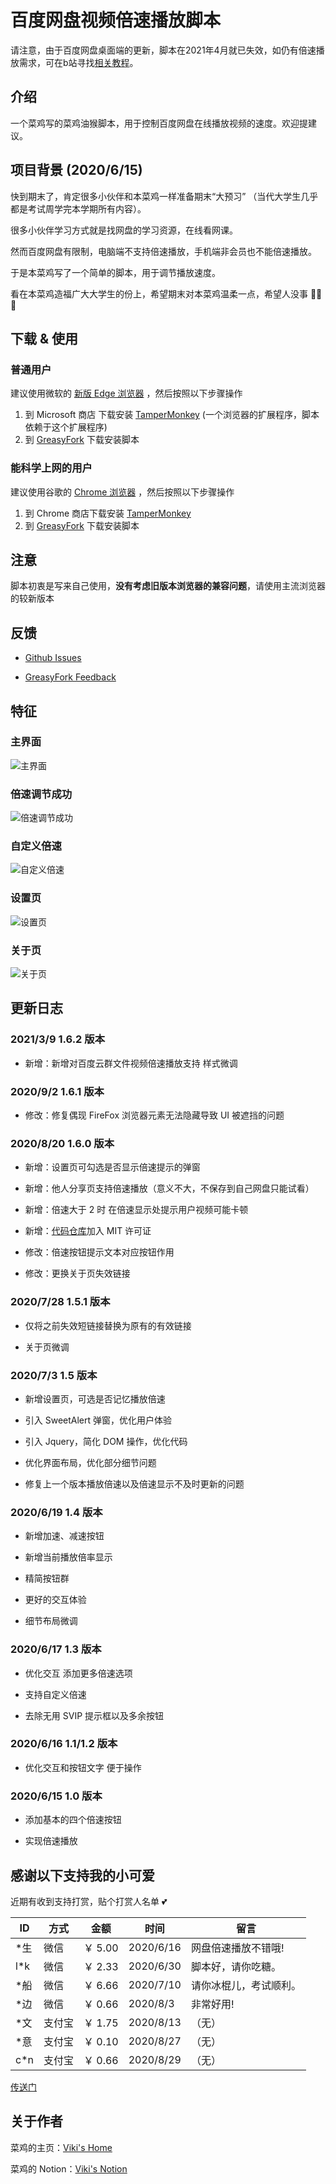 # 百度网盘视频倍速播放脚本

请注意，由于百度网盘桌面端的更新，脚本在2021年4月就已失效，如仍有倍速播放需求，可在b站寻找[相关教程](https://search.bilibili.com/all?keyword=%E7%99%BE%E5%BA%A6%E7%BD%91%E7%9B%98%E5%80%8D%E9%80%9F%E6%92%AD%E6%94%BE)。

## 介绍

一个菜鸡写的菜鸡油猴脚本，用于控制百度网盘在线播放视频的速度。欢迎提建议。

## 项目背景 (2020/6/15)

快到期末了，肯定很多小伙伴和本菜鸡一样准备期末“大预习” （当代大学生几乎都是考试周学完本学期所有内容）。

很多小伙伴学习方式就是找网盘的学习资源，在线看网课。

然而百度网盘有限制，电脑端不支持倍速播放，手机端非会员也不能倍速播放。

于是本菜鸡写了一个简单的脚本，用于调节播放速度。

看在本菜鸡造福广大大学生的份上，希望期末对本菜鸡温柔一点，希望人没事 🙏🙏🙏

## 下载 & 使用

### 普通用户

建议使用微软的 [新版 Edge 浏览器][edge] ，然后按照以下步骤操作

1.  到 Microsoft 商店 下载安装 [TamperMonkey][micro-tm] (一个浏览器的扩展程序，脚本依赖于这个扩展程序)
2.  到 [GreasyFork][script] 下载安装脚本

### 能科学上网的用户

建议使用谷歌的 [Chrome 浏览器][chrome] ，然后按照以下步骤操作

1.  到 Chrome 商店下载安装 [TamperMonkey][chrome-tm]
2.  到 [GreasyFork][script] 下载安装脚本

## 注意

脚本初衷是写来自己使用，**没有考虑旧版本浏览器的兼容问题**，请使用主流浏览器的较新版本

## 反馈

- [Github Issues][issue]

- [GreasyFork Feedback][feedback]

## 特征

### 主界面

![主界面][img1]

### 倍速调节成功

![倍速调节成功][img2]

### 自定义倍速

![自定义倍速][img3]

### 设置页

![设置页][img4]

### 关于页

![关于页][img5]

## 更新日志

### 2021/3/9 1.6.2 版本

- 新增：新增对百度云群文件视频倍速播放支持 样式微调

### 2020/9/2 1.6.1 版本

- 修改：修复偶现 FireFox 浏览器元素无法隐藏导致 UI 被遮挡的问题

### 2020/8/20 1.6.0 版本

- 新增：设置页可勾选是否显示倍速提示的弹窗

- 新增：他人分享页支持倍速播放（意义不大，不保存到自己网盘只能试看）

- 新增：倍速大于 2 时 在倍速显示处提示用户视频可能卡顿

- 新增：[代码仓库][repo]加入 MIT 许可证

- 修改：倍速按钮提示文本对应按钮作用

- 修改：更换关于页失效链接

### 2020/7/28 1.5.1 版本

- 仅将之前失效短链接替换为原有的有效链接

- 关于页微调

### 2020/7/3 1.5 版本

- 新增设置页，可选是否记忆播放倍速

- 引入 SweetAlert 弹窗，优化用户体验

- 引入 Jquery，简化 DOM 操作，优化代码

- 优化界面布局，优化部分细节问题

- 修复上一个版本播放倍速以及倍速显示不及时更新的问题

### 2020/6/19 1.4 版本

- 新增加速、减速按钮

- 新增当前播放倍率显示

- 精简按钮群

- 更好的交互体验

- 细节布局微调

### 2020/6/17 1.3 版本

- 优化交互 添加更多倍速选项

- 支持自定义倍速

- 去除无用 SVIP 提示框以及多余按钮

### 2020/6/16 1.1/1.2 版本

- 优化交互和按钮文字 便于操作

### 2020/6/15 1.0 版本

- 添加基本的四个倍速按钮

- 实现倍速播放

## 感谢以下支持我的小可爱

近期有收到支持打赏，贴个打赏人名单 💕

| ID   | 方式   | 金额    | 时间      | 留言                   |
| ---- | ------ | ------- | --------- | ---------------------- |
| \*生 | 微信   | ￥ 5.00 | 2020/6/16 | 网盘倍速播放不错哦!    |
| l\*k | 微信   | ￥ 2.33 | 2020/6/30 | 脚本好，请你吃糖。     |
| \*船 | 微信   | ￥ 6.66 | 2020/7/10 | 请你冰棍儿，考试顺利。 |
| \*边 | 微信   | ￥ 0.66 | 2020/8/3  | 非常好用!              |
| \*文 | 支付宝 | ￥ 1.75 | 2020/8/13 | （无）                 |
| \*意 | 支付宝 | ￥ 0.10 | 2020/8/27 | （无）                 |
| c\*n | 支付宝 | ￥ 0.66 | 2020/8/29 | （无）                 |

[传送门][donate]

## 关于作者

菜鸡的主页：[Viki's Home][home]

菜鸡的 Notion：[Viki's Notion][notion]

[edge]: https://www.microsoft.com/zh-cn/edge
[micro-tm]: https://microsoftedge.microsoft.com/addons/detail/tampermonkey/iikmkjmpaadaobahmlepeloendndfphd?hl=zh-CN
[script]: https://greasyfork.org/zh-CN/scripts/405388
[chrome]: https://google.com/chrome
[chrome-tm]: https://chrome.google.com/webstore/detail/tampermonkey/dhdgffkkebhmkfjojejmpbldmpobfkfo
[repo]: https://github.com/vikiboss/baidupan-playspeed-control
[donate]: https://www.multmax.top/images/2020/08/20/1.png
[home]: https://vikiboss.top
[notion]: https://www.notion.so/vikiqaq/Viki-a4c5dd3c21a7418fb37212d25ecba3c2
[issue]: https://github.com/Vikiboss/baidupan-playspeed-control/issues
[feedback]: https://greasyfork.org/zh-CN/scripts/405388/feedback
[img1]: https://s1.ax1x.com/2020/08/05/a6Yju8.png
[img2]: https://s1.ax1x.com/2020/08/05/a6tSEQ.png
[img3]: https://s1.ax1x.com/2020/08/05/a6t94s.png
[img4]: https://s1.ax1x.com/2020/08/20/dGBuad.png
[img5]: https://s1.ax1x.com/2020/08/20/dGDAFs.png
